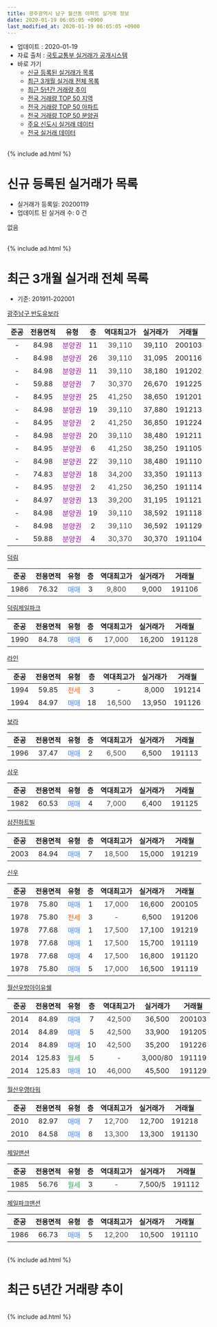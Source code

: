 ```yaml
---
title: 광주광역시 남구 월산동 아파트 실거래 정보
date: 2020-01-19 06:05:05 +0900
last_modified_at: 2020-01-19 06:05:05 +0900
---
```


* 업데이트 : 2020-01-19
* 자료 출처 : [국토교통부 실거래가 공개시스템](http://rt.molit.go.kr)
* 바로 가기
    * [신규 등록된 실거래가 목록](#신규-등록된-실거래가-목록)
    * [최근 3개월 실거래 전체 목록](#최근-3개월-실거래-전체-목록)
    * [최근 5년간 거래량 추이](#최근-5년간-거래량-추이)
    * [전국 거래량 TOP 50 지역](https://apt-info.github.io/apt-trade-info/최근-3개월-전국에서-가장-거래가-많이-발생한-지역)
    * [전국 거래량 TOP 50 아파트](https://apt-info.github.io/apt-trade-info/최근-3개월-전국에서-가장-거래가-많이-발생한-아파트)
    * [전국 거래량 TOP 50 분양권](https://apt-info.github.io/apt-trade-info/최근-3개월-전국에서-가장-거래가-많이-발생한-분양권)
    * [주요 신도시 실거래 데이터](https://apt-info.github.io/apt-trade-info/주요-신도시)
    * [전국 실거래 데이터](https://apt-info.github.io/apt-trade-info/전국)
<br>
{% include ad.html %}
<br>

# 신규 등록된 실거래가 목록
* 실거래가 등록일: 20200119
* 업데이트 된 실거래 수: 0 건

없음

<br>
{% include ad.html %}
<br>

# 최근 3개월 실거래 전체 목록
* 기준: 201911-202001


[광주남구 반도유보라](https://search.naver.com/search.naver?query=%EA%B4%91%EC%A3%BC%EA%B4%91%EC%97%AD%EC%8B%9C+%EB%82%A8%EA%B5%AC+%EC%9B%94%EC%82%B0%EB%8F%99+%EA%B4%91%EC%A3%BC%EB%82%A8%EA%B5%AC+%EB%B0%98%EB%8F%84%EC%9C%A0%EB%B3%B4%EB%9D%BC)

|준공|전용면적|유형|층|역대최고가|실거래가|거래월|
|:---:|:---:|:---:|:---:|:---:|:---:|:---:|
|-|84.98|<span style="color:#9C11A5">분양권</span>|11|<span style="color:#444444">39,110</span>|39,110|200103|
|-|84.98|<span style="color:#9C11A5">분양권</span>|26|<span style="color:#444444">39,110</span>|31,095|200116|
|-|84.98|<span style="color:#9C11A5">분양권</span>|11|<span style="color:#444444">39,110</span>|38,180|191202|
|-|59.88|<span style="color:#9C11A5">분양권</span>|7|<span style="color:#444444">30,370</span>|26,670|191225|
|-|84.95|<span style="color:#9C11A5">분양권</span>|25|<span style="color:#444444">41,250</span>|38,650|191201|
|-|84.98|<span style="color:#9C11A5">분양권</span>|19|<span style="color:#444444">39,110</span>|37,880|191213|
|-|84.95|<span style="color:#9C11A5">분양권</span>|2|<span style="color:#444444">41,250</span>|36,850|191224|
|-|84.98|<span style="color:#9C11A5">분양권</span>|20|<span style="color:#444444">39,110</span>|38,480|191211|
|-|84.95|<span style="color:#9C11A5">분양권</span>|6|<span style="color:#444444">41,250</span>|38,250|191105|
|-|84.98|<span style="color:#9C11A5">분양권</span>|22|<span style="color:#444444">39,110</span>|38,480|191110|
|-|74.83|<span style="color:#9C11A5">분양권</span>|18|<span style="color:#444444">34,200</span>|33,350|191113|
|-|84.95|<span style="color:#9C11A5">분양권</span>|2|<span style="color:#444444">41,250</span>|36,250|191114|
|-|84.97|<span style="color:#9C11A5">분양권</span>|13|<span style="color:#444444">39,200</span>|31,195|191121|
|-|84.98|<span style="color:#9C11A5">분양권</span>|19|<span style="color:#444444">39,110</span>|38,592|191118|
|-|84.98|<span style="color:#9C11A5">분양권</span>|2|<span style="color:#444444">39,110</span>|36,592|191129|
|-|59.88|<span style="color:#9C11A5">분양권</span>|4|<span style="color:#444444">30,370</span>|30,370|191104|

[덕림](https://search.naver.com/search.naver?query=%EA%B4%91%EC%A3%BC%EA%B4%91%EC%97%AD%EC%8B%9C+%EB%82%A8%EA%B5%AC+%EC%9B%94%EC%82%B0%EB%8F%99+%EB%8D%95%EB%A6%BC)

|준공|전용면적|유형|층|역대최고가|실거래가|거래월|
|:---:|:---:|:---:|:---:|:---:|:---:|:---:|
|1986|76.32|<span style="color:#4285f3">매매</span>|3|<span style="color:#444444">9,800</span>|9,000|191106|

[덕림제일파크](https://search.naver.com/search.naver?query=%EA%B4%91%EC%A3%BC%EA%B4%91%EC%97%AD%EC%8B%9C+%EB%82%A8%EA%B5%AC+%EC%9B%94%EC%82%B0%EB%8F%99+%EB%8D%95%EB%A6%BC%EC%A0%9C%EC%9D%BC%ED%8C%8C%ED%81%AC)

|준공|전용면적|유형|층|역대최고가|실거래가|거래월|
|:---:|:---:|:---:|:---:|:---:|:---:|:---:|
|1990|84.78|<span style="color:#4285f3">매매</span>|6|<span style="color:#444444">17,000</span>|16,200|191128|

[라인](https://search.naver.com/search.naver?query=%EA%B4%91%EC%A3%BC%EA%B4%91%EC%97%AD%EC%8B%9C+%EB%82%A8%EA%B5%AC+%EC%9B%94%EC%82%B0%EB%8F%99+%EB%9D%BC%EC%9D%B8)

|준공|전용면적|유형|층|역대최고가|실거래가|거래월|
|:---:|:---:|:---:|:---:|:---:|:---:|:---:|
|1994|59.85|<span style="color:#ff5a00">전세</span>|3|<span style="color:#444444">-</span>|8,000|191214|
|1994|84.97|<span style="color:#4285f3">매매</span>|18|<span style="color:#444444">16,500</span>|13,950|191126|

[보라](https://search.naver.com/search.naver?query=%EA%B4%91%EC%A3%BC%EA%B4%91%EC%97%AD%EC%8B%9C+%EB%82%A8%EA%B5%AC+%EC%9B%94%EC%82%B0%EB%8F%99+%EB%B3%B4%EB%9D%BC)

|준공|전용면적|유형|층|역대최고가|실거래가|거래월|
|:---:|:---:|:---:|:---:|:---:|:---:|:---:|
|1996|37.47|<span style="color:#4285f3">매매</span>|2|<span style="color:#444444">6,500</span>|6,500|191113|

[삼우](https://search.naver.com/search.naver?query=%EA%B4%91%EC%A3%BC%EA%B4%91%EC%97%AD%EC%8B%9C+%EB%82%A8%EA%B5%AC+%EC%9B%94%EC%82%B0%EB%8F%99+%EC%82%BC%EC%9A%B0)

|준공|전용면적|유형|층|역대최고가|실거래가|거래월|
|:---:|:---:|:---:|:---:|:---:|:---:|:---:|
|1982|60.53|<span style="color:#4285f3">매매</span>|4|<span style="color:#444444">7,000</span>|6,400|191125|

[삼진하트빌](https://search.naver.com/search.naver?query=%EA%B4%91%EC%A3%BC%EA%B4%91%EC%97%AD%EC%8B%9C+%EB%82%A8%EA%B5%AC+%EC%9B%94%EC%82%B0%EB%8F%99+%EC%82%BC%EC%A7%84%ED%95%98%ED%8A%B8%EB%B9%8C)

|준공|전용면적|유형|층|역대최고가|실거래가|거래월|
|:---:|:---:|:---:|:---:|:---:|:---:|:---:|
|2003|84.94|<span style="color:#4285f3">매매</span>|7|<span style="color:#444444">18,500</span>|15,000|191219|

[신우](https://search.naver.com/search.naver?query=%EA%B4%91%EC%A3%BC%EA%B4%91%EC%97%AD%EC%8B%9C+%EB%82%A8%EA%B5%AC+%EC%9B%94%EC%82%B0%EB%8F%99+%EC%8B%A0%EC%9A%B0)

|준공|전용면적|유형|층|역대최고가|실거래가|거래월|
|:---:|:---:|:---:|:---:|:---:|:---:|:---:|
|1978|75.80|<span style="color:#4285f3">매매</span>|1|<span style="color:#444444">17,000</span>|16,600|200105|
|1978|75.80|<span style="color:#ff5a00">전세</span>|3|<span style="color:#444444">-</span>|6,500|191206|
|1978|77.68|<span style="color:#4285f3">매매</span>|1|<span style="color:#444444">17,500</span>|17,100|191219|
|1978|77.68|<span style="color:#4285f3">매매</span>|1|<span style="color:#444444">17,500</span>|15,700|191119|
|1978|77.68|<span style="color:#4285f3">매매</span>|4|<span style="color:#444444">17,500</span>|16,800|191120|
|1978|75.80|<span style="color:#4285f3">매매</span>|5|<span style="color:#444444">17,000</span>|16,500|191119|

[월산우방아이유쉘](https://search.naver.com/search.naver?query=%EA%B4%91%EC%A3%BC%EA%B4%91%EC%97%AD%EC%8B%9C+%EB%82%A8%EA%B5%AC+%EC%9B%94%EC%82%B0%EB%8F%99+%EC%9B%94%EC%82%B0%EC%9A%B0%EB%B0%A9%EC%95%84%EC%9D%B4%EC%9C%A0%EC%89%98)

|준공|전용면적|유형|층|역대최고가|실거래가|거래월|
|:---:|:---:|:---:|:---:|:---:|:---:|:---:|
|2014|84.89|<span style="color:#4285f3">매매</span>|7|<span style="color:#444444">42,500</span>|36,500|200103|
|2014|84.89|<span style="color:#4285f3">매매</span>|5|<span style="color:#444444">42,500</span>|33,900|191205|
|2014|84.89|<span style="color:#4285f3">매매</span>|10|<span style="color:#444444">42,500</span>|35,200|191226|
|2014|125.83|<span style="color:#34a853">월세</span>|5|<span style="color:#444444">-</span>|3,000/80|191119|
|2014|125.83|<span style="color:#4285f3">매매</span>|10|<span style="color:#444444">46,000</span>|45,500|191129|

[월산우영타워](https://search.naver.com/search.naver?query=%EA%B4%91%EC%A3%BC%EA%B4%91%EC%97%AD%EC%8B%9C+%EB%82%A8%EA%B5%AC+%EC%9B%94%EC%82%B0%EB%8F%99+%EC%9B%94%EC%82%B0%EC%9A%B0%EC%98%81%ED%83%80%EC%9B%8C)

|준공|전용면적|유형|층|역대최고가|실거래가|거래월|
|:---:|:---:|:---:|:---:|:---:|:---:|:---:|
|2010|82.97|<span style="color:#4285f3">매매</span>|7|<span style="color:#444444">12,700</span>|12,700|191218|
|2010|84.58|<span style="color:#4285f3">매매</span>|8|<span style="color:#444444">13,300</span>|13,300|191130|

[제일맨션](https://search.naver.com/search.naver?query=%EA%B4%91%EC%A3%BC%EA%B4%91%EC%97%AD%EC%8B%9C+%EB%82%A8%EA%B5%AC+%EC%9B%94%EC%82%B0%EB%8F%99+%EC%A0%9C%EC%9D%BC%EB%A7%A8%EC%85%98)

|준공|전용면적|유형|층|역대최고가|실거래가|거래월|
|:---:|:---:|:---:|:---:|:---:|:---:|:---:|
|1985|56.76|<span style="color:#34a853">월세</span>|3|<span style="color:#444444">-</span>|7,500/5|191112|

[제일파크맨션](https://search.naver.com/search.naver?query=%EA%B4%91%EC%A3%BC%EA%B4%91%EC%97%AD%EC%8B%9C+%EB%82%A8%EA%B5%AC+%EC%9B%94%EC%82%B0%EB%8F%99+%EC%A0%9C%EC%9D%BC%ED%8C%8C%ED%81%AC%EB%A7%A8%EC%85%98)

|준공|전용면적|유형|층|역대최고가|실거래가|거래월|
|:---:|:---:|:---:|:---:|:---:|:---:|:---:|
|1986|66.73|<span style="color:#4285f3">매매</span>|5|<span style="color:#444444">12,200</span>|10,500|191110|


<br>
{% include ad.html %}
<br>

# 최근 5년간 거래량 추이


<div style="width:100%;">
    <canvas id="deal_progress" height="200"></canvas>
</div>

<script>
new Chart(document.getElementById("deal_progress"), {
    type: 'line',
    data: {
        labels: ['201501','201502','201503','201504','201505','201506','201507','201508','201509','201510','201511','201512','201601','201602','201603','201604','201605','201606','201607','201608','201609','201610','201611','201612','201701','201702','201703','201704','201705','201706','201707','201708','201709','201710','201711','201712','201801','201802','201803','201804','201805','201806','201807','201808','201809','201810','201811','201812','201901','201902','201903','201904','201905','201906','201907','201908','201909','201910','201911','201912','202001'],
        datasets: [{
            label: '매매',
            pointRadius: 1,
            data: [9, 12, 25, 9, 8, 9, 14, 9, 13, 15, 7, 10, 1, 3, 10, 10, 12, 14, 8, 15, 6, 11, 13, 6, 4, 12, 8, 10, 11, 13, 6, 13, 8, 7, 6, 9, 10, 10, 14, 7, 6, 13, 11, 14, 13, 8, 9, 2, 6, 1, 1, 3, 9, 9, 13, 86, 58, 24, 19, 11, 4],
            borderColor: "rgba(255, 201, 14, 1)",
            backgroundColor: "rgba(255, 201, 14, 0.5)",
            fill: false,
            lineTension: 0
        },{
            label: '전월세',
            pointRadius: 1,
            data: [2, 0, 2, 4, 3, 3, 3, 2, 5, 8, 0, 1, 1, 1, 4, 6, 5, 1, 3, 2, 1, 2, 1, 0, 3, 2, 0, 1, 2, 2, 1, 6, 2, 4, 0, 1, 5, 3, 3, 3, 3, 3, 3, 3, 0, 3, 2, 3, 2, 2, 1, 0, 3, 3, 3, 1, 3, 1, 2, 2, 0],
            borderColor: "rgba(0, 141, 185, 1)",
            backgroundColor: "rgba(0, 141, 185, 0.5)",
            fill: false,
            lineTension: 0
        }
        ]
    },
    options: {
        responsive: true,
        title: {
            display: false
        },
        tooltips: {
            mode: 'index',
            intersect: false
        },
        hover: {
            mode: 'nearest',
            intersect: true
        },
        scales: {
            xAxes: [{
                display: true,
                scaleLabel: {
                    display: true,
                    labelString: '년/월'
                }
            }],
            yAxes: [{
                display: true,
                ticks: {
                    suggestedMin: 0,
                },
                scaleLabel: {
                    display: true,
                    labelString: '실거래 수'
                }
            }]
        }
    }
});

</script>


<br>
{% include ad.html %}
<br>

